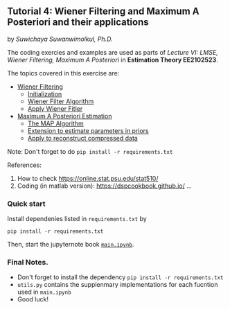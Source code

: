 ## Tutorial 4:  Wiener Filtering and Maximum A Posteriori and their applications 

by *Suwichaya Suwanwimolkul, Ph.D.*

The coding exercies and examples are used as parts of  *Lecture VI: LMSE, Wiener Filtering, Maximum A Posteriori*  in **Estimation Theory EE2102523**. 

The topics covered in this exercise are: 
- [Wiener Filtering](#wiener-filter)  
    - [Initialization](#initial-settings)
    - [Wiener Filter Algorithm](#wiener-filter-algorithm)
    - [Apply Wiener Fitler](#apply-wiener-filter)
- [Maximum A Posteriori Estimation](#maximum-a-posteriori-estimation)
    - [The MAP Algorithm](#map-algorithm)
    - [Extension to estimate parameters in priors](#extend-the-map-estimator-to-update-the-parameters-of-prior-distribution)
    - [Apply to reconstruct compressed data](#apply-map-estimation)


Note: Don't forget to do `pip install -r requirements.txt`

 
References:

1. How to check https://online.stat.psu.edu/stat510/
2. Coding (in matlab version): https://dspcookbook.github.io/ ...
 
### Quick start 


Install dependenies listed in `requirements.txt` by 

```
pip install -r requirements.txt
```

Then, start the jupyternote book [`main.ipynb`](main.ipynb).
 

 
### Final Notes.
-  Don't forget to install the dependency `pip install -r requirements.txt`
- `utils.py` contains the supplenmary implementations for each fucntion used in `main.ipynb` 
- Good luck! 